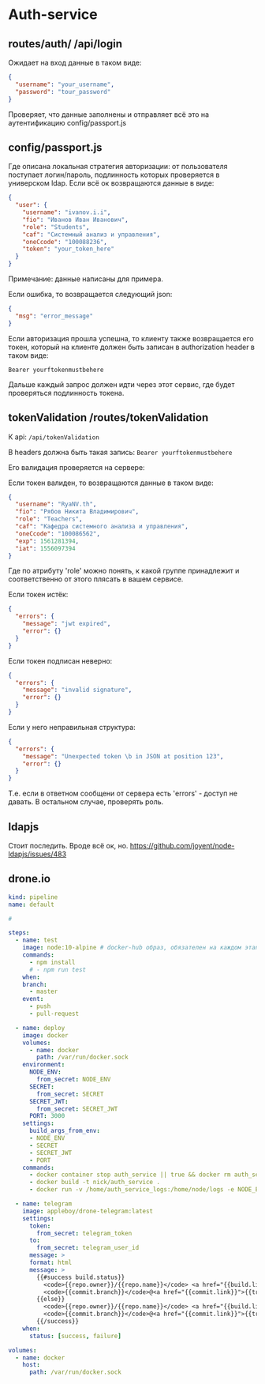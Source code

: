 # Auth-service

## routes/auth/ /api/login

Ожидает на вход данные в таком виде:

```json
{
  "username": "your_username",
  "password": "tour_password"
}
```

Проверяет, что данные заполнены и отправляет всё это на аутентификацию config/passport.js

## config/passport.js

Где описана локальная стратегия авторизации: от пользователя поступает логин/пароль, подлинность которых проверяется в универском ldap. Если всё ок возвращаются данные в виде:

```json
{
  "user": {
    "username": "ivanov.i.i",
    "fio": "Иванов Иван Иванович",
    "role": "Students",
    "caf": "Системный анализ и управления",
    "oneCcode": "100088236",
    "token": "your_token_here"
  }
}
```

Примечание: данные написаны для примера.

Если ошибка, то возвращается следующий json:

```json
{
  "msg": "error_message"
}
```

Если авторизация прошла успешна, то клиенту также возвращается его токен, который на клиенте должен быть записан в authorization header в таком виде:

`Bearer yourftokenmustbehere`

Дальше каждый запрос должен идти через этот сервис, где будет проверяться подлинность токена.

## tokenValidation /routes/tokenValidation

К api: `/api/tokenValidation`

В headers должна быть такая запись: `Bearer yourftokenmustbehere`

Его валидация проверяется на сервере:

Если токен валиден, то возвращаются данные в таком виде:

```json
{
  "username": "RyaNV.th",
  "fio": "Рябов Никита Владимирович",
  "role": "Teachers",
  "caf": "Кафедра системного анализа и управления",
  "oneCcode": "100086562",
  "exp": 1561281394,
  "iat": 1556097394
}
```

Где по атрибуту 'role' можно понять, к какой группе принадлежит и соответственно от этого плясать в вашем сервисе.

Если токен истёк:

```json
{
  "errors": {
    "message": "jwt expired",
    "error": {}
  }
}
```

Если токен подписан неверно:

```json
{
  "errors": {
    "message": "invalid signature",
    "error": {}
  }
}
```

Если у него неправильная структура:

```json
{
  "errors": {
    "message": "Unexpected token \b in JSON at position 123",
    "error": {}
  }
}
```

Т.е. если в ответном сообщени от сервера есть 'errors' - доступ не давать.
В остальном случае, проверять роль.

## ldapjs

Стоит последить. Вроде всё ок, но. https://github.com/joyent/node-ldapjs/issues/483

## drone.io

```yml
kind: pipeline
name: default

#

steps:
  - name: test
    image: node:10-alpine # docker-hub образ, обязателен на каждом этапе
    commands:
      - npm install
      # - npm run test
    when:
    branch:
      - master
    event:
      - push
      - pull-request

  - name: deploy
    image: docker
    volumes:
      - name: docker
        path: /var/run/docker.sock
    environment:
      NODE_ENV:
        from_secret: NODE_ENV
      SECRET:
        from_secret: SECRET
      SECRET_JWT:
        from_secret: SECRET_JWT
      PORT: 3000
    settings:
      build_args_from_env:
      - NODE_ENV
      - SECRET
      - SECRET_JWT
      - PORT
    commands:
      - docker container stop auth_service || true && docker rm auth_service || true
      - docker build -t nick/auth_service .
      - docker run -v /home/auth_service_logs:/home/node/logs -e NODE_ENV=$NODE_ENV -e SECRET=$SECRET -e SECRET_JWT=$SECRET_JWT -e PORT=$PORT -p 8445:3000 -d --name=auth_service nick/auth_service

  - name: telegram
    image: appleboy/drone-telegram:latest
    settings:
      token:
        from_secret: telegram_token
      to:
        from_secret: telegram_user_id
      message: >
      format: html
      message: >
        {{#success build.status}}
          <code>{{repo.owner}}/{{repo.name}}</code> <a href="{{build.link}}">SUCCESS</a>
          <code>{{commit.branch}}</code>@<a href="{{commit.link}}">{{truncate commit.sha 7}}</a>
        {{else}}
          <code>{{repo.owner}}/{{repo.name}}</code> <a href="{{build.link}}">FAILURE</a>
          <code>{{commit.branch}}</code>@<a href="{{commit.link}}">{{truncate commit.sha 7}}</a>
        {{/success}}
    when:
      status: [success, failure]

volumes:
  - name: docker
    host:
      path: /var/run/docker.sock
```
